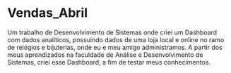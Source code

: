 # Vendas_Abril
Um trabalho de Desenvolvimento de Sistemas onde criei um Dashboard com dados analíticos, possuindo dados de uma loja local e online no ramo de relógios e bijuterias, onde eu e meu amigo administramos. A partir dos meus aprendizados na faculdade de Análise e Desenvolvimento de Sistemas, criei esse Dashboard, a fim de testar meus conhecimentos.
